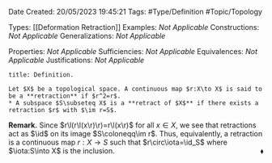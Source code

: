 <div class="topSpace"></div>

Date Created: 20/05/2023 19:45:21
Tags: #Type/Definition #Topic/Topology

Types: [[Deformation Retraction]]
Examples: <i>Not Applicable</i>
Constructions: <i>Not Applicable</i>
Generalizations: <i>Not Applicable</i>

Properties: <i>Not Applicable</i>
Sufficiencies: <i>Not Applicable</i>
Equivalences: <i>Not Applicable</i>
Justifications: <i>Not Applicable</i>

``` ad-Definition
title: Definition.

Let $X$ be a topological space. A continuous map $r:X\to X$ is said to be a **retraction** if $r^2=r$.
* A subspace $S\subseteq X$ is a **retract of $X$** if there exists a retraction $r$ with $\im r=S$.

```

<b>Remark.</b> Since $r\l(r\l(x\r)\r)=r\l(x\r)$ for all $x\in X$, we see that retractions act as $\id$ on its image $S\coloneqq\im r$. Thus, equivalently, a retraction is a continuous map $r:X\to S$ such that $r\circ\iota=\id_S$ where $\iota:S\into X$ is the inclusion.<span style="float:right;">$\blacklozenge$</span>
